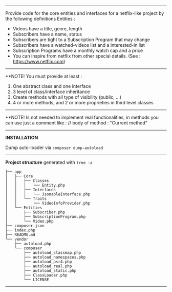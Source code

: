 -------
Provide code for the core entities and interfaces for a netflix-like project by the following definitions
Entities :

* Videos have a title, genre, length
* Subscribers have a name, status
* Subscribers are tight to a Subscription Program that may change
* Subscribers have a watched-videos list and a interested-in list
* Subscription Programs have a monthly watch cap and a price
* You can inspire from netflix from other special details. (See : https://www.netflix.com)
---------
**NOTE! You must provide at least :
1) One abstract class and one interface
2) 3 level of class/interface inheritance 
3) Create methods with all type of visibility (public, ...)
4) 4 or more methods, and 2 or more proprieties in third level classes
---------
**NOTE! Is not needed to implement real functionalities, in methods you can use just a comment like : // body of method : "Current method"

---------
**INSTALLATION**

Dump auto-loader via `composer dump-autoload`

---------
**Project structure** generated with `tree -a`
```
├── app
│   ├── Core
│   │   ├── Classes
│   │   │   └── Entity.php
│   │   ├── Interfaces
│   │   │   └── JsonableInterface.php
│   │   └── Traits
│   │       └── VideoInfoProvider.php
│   └── Entities
│       ├── Subscriber.php
│       ├── SubscriptionProgram.php
│       └── Video.php
├── composer.json
├── index.php
├── README.md
└── vendor
    ├── autoload.php
    └── composer
        ├── autoload_classmap.php
        ├── autoload_namespaces.php
        ├── autoload_psr4.php
        ├── autoload_real.php
        ├── autoload_static.php
        ├── ClassLoader.php
        └── LICENSE
```
---------